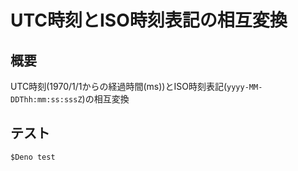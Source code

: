 # UTC時刻とISO時刻表記の相互変換

## 概要

UTC時刻(1970/1/1からの経過時間(ms))とISO時刻表記(`yyyy-MM-DDThh:mm:ss:sssZ`)の相互変換

## テスト

```shell
$Deno test
```